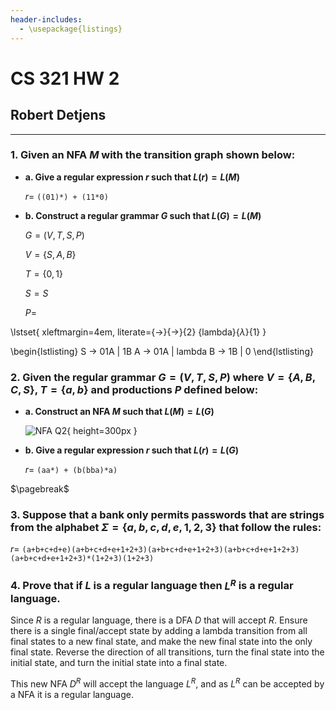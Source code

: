 ```yaml
---
header-includes:
  - \usepackage{listings}
---
```


# CS 321 HW 2

## Robert Detjens

---

### 1. Given an NFA $M$ with the transition graph shown below:

- **a. Give a regular expression $r$ such that $L(r) = L(M)$**

  $r =$ `((01)*) + (11*0)`

- **b. Construct a regular grammar $G$ such that $L(G) = L(M)$**

  $G = (V, T, S, P)$

  $V = \{S, A, B\}$

  $T = \{0, 1\}$

  $S = S$

  $P =$

\lstset{
  xleftmargin=4em,
  literate={->}{$\rightarrow$}{2}
           {lambda}{$\lambda$}{1}
}

\begin{lstlisting}
S -> 01A | 1B
A -> 01A | lambda
B -> 1B  | 0
\end{lstlisting}

### 2. Given the regular grammar $G = (V, T, S, P)$ where $V = \{A, B, C, S\}$, $T = \{a, b\}$ and productions $P$ defined below:

- **a. Construct an NFA $M$ such that $L(M) = L(G)$**

  ![NFA Q2](https://i.imgur.com/FGYRUqD.png){ height=300px }

- **b. Give a regular expression $r$ such that $L(r) = L(G)$**

  $r =$ `(aa*) + (b(bba)*a)`

$\pagebreak$

### 3. Suppose that a bank only permits passwords that are strings from the alphabet $\Sigma = \{a, b, c, d, e, 1, 2, 3\}$ that follow the rules:

$r =$ `(a+b+c+d+e)(a+b+c+d+e+1+2+3)(a+b+c+d+e+1+2+3)(a+b+c+d+e+1+2+3)(a+b+c+d+e+1+2+3)*(1+2+3)(1+2+3)`

### 4. Prove that if $L$ is a regular language then $L^R$ is a regular language.

Since $R$ is a regular language, there is a DFA $D$ that will accept $R$.
Ensure there is a single final/accept state by adding a lambda transition from all final states to a new final state, and make the new final state into the only final state.
Reverse the direction of all transitions, turn the final state into the initial state, and turn the initial state into a final state.

This new NFA $D^R$ will accept the language $L^R$, and as $L^R$ can be accepted by a NFA it is a regular language.
